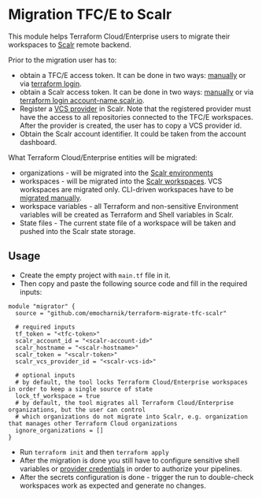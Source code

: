 Migration TFC/E to Scalr
========================

This module helps Terraform Cloud/Enterprise users to migrate their workspaces to [Scalr](https://scalr.com) remote backend.

Prior to the migration user has to:

* obtain a TFC/E access token. It can be done in two ways: [manually](https://app.terraform.io/app/settings/tokens) or via [terraform login](https://www.terraform.io/cli/commands/login).
* obtain a Scalr access token. It can be done in two ways: [manually](https://scalr.io/app/settings/tokens) or via [terraform login account-name.scalr.io](https://www.terraform.io/cli/commands/login).
* Register a [VCS provider](https://docs.scalr.com/en/latest/vcs_providers.html) in Scalr. Note that the registered provider must have the access to all repositories connected to the TFC/E workspaces. After the provider is created, the user has to copy a VCS provider id.
* Obtain the Scalr account identifier. It could be taken from the account dashboard.

What Terraform Cloud/Enterprise entities will be migrated:

* organizations - will be migrated into the [Scalr environments](https://docs.scalr.com/en/latest/hierarchy.html#environments)
* workspaces - will be migrated into the [Scalr workspaces](https://docs.scalr.com/en/latest/workspaces.html). VCS workspaces are migrated only. CLI-driven workspaces have to be [migrated manually](https://docs.scalr.com/en/latest/migration.html).  
* workspace variables - all Terraform and non-sensitive Environment variables will be created as Terraform and Shell variables in Scalr.
* State files - The current state file of a workspace will be taken and pushed into the Scalr state storage.

Usage
-----

* Create the empty project with `main.tf` file in it. 
* Then copy and paste the following source code and fill in the required inputs: 

```hcl
module "migrator" {
  source = "github.com/emocharnik/terraform-migrate-tfc-scalr"
  
  # required inputs
  tf_token = "<tfc-token>"
  scalr_account_id = "<scalr-account-id>"
  scalr_hostname = "<scalr-hostname>"
  scalr_token = "<scalr-token>"
  scalr_vcs_provider_id = "<scalr-vcs-id>"
  
  # optional inputs
  # by default, the tool locks Terraform Cloud/Enterprise workspaces in order to keep a single source of state
  lock_tf_workspace = true
  # by default, the tool migrates all Terraform Cloud/Enterprise organizations, but the user can control 
  # which organizations do not migrate into Scalr, e.g. organization that manages other Terraform Cloud organizations
  ignore_organizations = []
}
```

* Run `terraform init` and then `terraform apply`
* After the migration is done you still have to configure sensitive shell variables or [provider credentials](https://docs.scalr.com/en/latest/cloud_credentials.html) in order to authorize your pipelines.
* After the secrets configuration is done - trigger the run to double-check workspaces work as expected and generate no changes.
